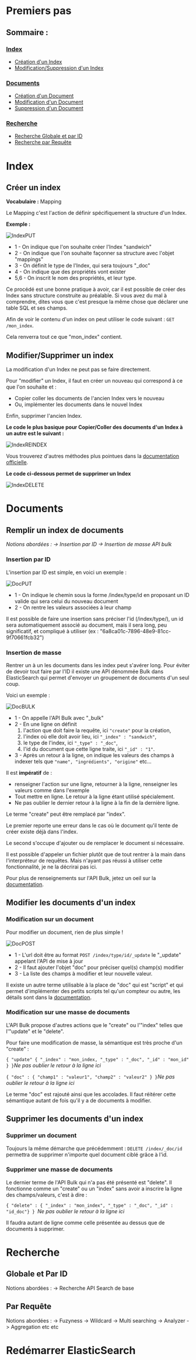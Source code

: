 # Premiers pas

## Sommaire :
### [Index](#user-content-index)
*  [Création d'un Index](#user-content-créer-un-index)
*  [Modification/Suppression d'un Index](#user-content-modifiersupprimer-un-index)

### [Documents](#user-content-documents)
*  [Création d'un Document](#user-content-remplir-un-index-de-documents)
*  [Modification d'un Document](#user-content-modifier-les-documents-dun-index)
*  [Suppression d'un Document](#user-content-supprimer-les-documents-dun-index)

### [Recherche](#user-content-recherche)
*  [Recherche Globale et par ID](#user-content-globale-et-par-id)
*  [Recherche par Requête](#user-content-par-requête)

# Index 

## Créer un index

**Vocabulaire :** Mapping

Le Mapping c'est l'action de définir spécifiquement la structure d'un Index.

**Exemple :** 

![IndexPUT](/uploads/328406612f6e110fe17a6559780e6c74/IndexPUT.png)

*  1 - On indique que l'on souhaite créer l'Index "sandwich" 
*  2 - On indique que l'on souhaite façonner sa structure avec l'objet "mappings"
*  3 - On définit le type de l'Index, qui sera toujours "_doc"
*  4 - On indique que des propriétés vont exister
*  5,6 - On inscrit le nom des propriétés, et leur type. 

Ce procédé est une bonne pratique à avoir, car il est possible de créer des Index sans structure construite au préalable. Si vous avez du mal à comprendre, dites vous que c'est presque la même chose que déclarer une table SQL et ses champs.

Afin de voir le contenu d'un index on peut utiliser le code suivant : `GET /mon_index`.

Cela renverra tout ce que "mon_index" contient.

## Modifier/Supprimer un index 

La modification d'un Index ne peut pas se faire directement.

Pour "modifier" un Index, il faut en créer un nouveau qui correspond à ce que l'on souhaite et :
*  Copier coller les documents de l'ancien Index vers le nouveau
*  Ou, implémenter les documents dans le nouvel Index

Enfin, supprimer l'ancien Index. 

**Le code le plus basique pour Copier/Coller des documents d'un Index à un autre est le suivant :**


![IndexREINDEX](/uploads/bb9952c216627fca5d275cb60823000f/IndexREINDEX.png)

Vous trouverez d'autres méthodes plus pointues dans la [documentation officielle](https://www.elastic.co/guide/en/elasticsearch/reference/current/docs-reindex.html).

**Le code ci-dessous permet de supprimer un Index**

![IndexDELETE](/uploads/74b82cae725c5dddaa29e36ed88d5f72/IndexDELETE.png)

# Documents

## Remplir un index de documents 

*Notions abordées : 
-> Insertion par ID
-> Insertion de masse API bulk*

### Insertion par ID

L'insertion par ID est simple, en voici un exemple : 

![DocPUT](/uploads/fbc66b921385e81979f288a1257d0026/DocPUT.png)

*  1 - On indique le chemin sous la forme /index/type/id en proposant un ID valide qui sera celui du nouveau document
*  2 - On rentre les valeurs associées à leur champ

Il est possible de faire une insertion sans préciser l'id (/index/type/), un id sera automatiquement associé au document, mais il sera long, peu significatif, et compliqué à utiliser (ex : "6a8ca01c-7896-48e9-81cc-9f70661fcb32")

### Insertion de masse

Rentrer un à un les documents dans les index peut s'avérer long. Pour éviter de devoir tout faire par l'ID il existe une API dénommée Bulk dans ElasticSearch qui permet d'envoyer un groupement de documents d'un seul coup. 

Voici un exemple :

![DocBULK](/uploads/76af3435d7fb0cb8f0f00e25dff695af/DocBULK.png)

*  1 - On appelle l'API Bulk avec "_bulk"
*  2 - En une ligne on définit 
   1.  l'action que doit faire la requête, ici `"create"` pour la création,
   2.  l'index où elle doit avoir lieu, ici `"_index" : "sandwich"`,
   3.  le type de l'index, ici `"_type" : "_doc"`,
   4.  l'id du document que cette ligne traite, ici `"_id" : "1"`.
*  3 - Après un retour à la ligne, on indique les valeurs des champs à indexer tels que `"name", "ingrédients", "origine"` etc...

Il est **impératif** de :

*  renseigner l'action sur une ligne, retourner à la ligne, renseigner les valeurs comme dans l'exemple
*  Tout mettre en ligne. Le retour à la ligne étant utilisé spécialement.
*  Ne pas oublier le dernier retour à la ligne à la fin de la dernière ligne.

Le terme "create" peut être remplacé par "index". 

Le premier reporte une erreur dans le cas où le document qu'il tente de créer existe déjà dans l'index.

Le second s'occupe d'ajouter ou de remplacer le document si nécessaire.
 

Il est possible d'appeler un fichier plutôt que de tout rentrer à la main dans l'interpréteur de requêtes. Mais n'ayant pas réussi à utiliser cette fonctionnalité, je ne la décrirai pas ici.

Pour plus de renseignements sur l'API Bulk, jetez un oeil sur la [documentation](https://www.elastic.co/guide/en/elasticsearch/reference/current/docs-bulk.html).

## Modifier les documents d'un index 

### Modification sur un document

Pour modifier un document, rien de plus simple ! 

![DocPOST](/uploads/7d91bdc56cd7b70ed9fd19936e3652f7/DocPOST.png)

*  1 - L'url doit être au format `POST /index/type/id/_update` le "_update" appelant l'API de mise à jour
*  2 - Il faut ajouter l'objet "doc" pour préciser quel(s) champ(s) modifier
*  3 - La liste des champs à modifier et leur nouvelle valeur.

Il existe un autre terme utilisable à la place de "doc" qui est "script" et qui permet d'implémenter des petits scripts tel qu'un compteur ou autre, les détails sont dans la [documentation](https://www.elastic.co/guide/en/elasticsearch/reference/current/docs-update.html).

### Modification sur une masse de documents

L'API Bulk propose d'autres actions que le "create" ou l'"index" telles que l'"update" et le "delete". 

Pour faire une modification de masse, la sémantique est très proche d'un "create" : 

`{ "update" { "_index" : "mon_index, "_type" : "_doc", "_id" : "mon_id" } }`*Ne pas oublier le retour à la ligne ici*

`{ "doc" : { "champ1" : "valeur1", "champ2" : "valeur2" } }`*Ne pas oublier le retour à la ligne ici*

Le terme "doc" est rajouté ainsi que les accolades.
Il faut réitérer cette sémantique autant de fois qu'il y a de documents à modifier.

## Supprimer les documents d'un index 

### Supprimer un document

Toujours la même démarche que précédemment : `DELETE /index/_doc/id` permettra de supprimer n'importe quel document ciblé grâce à l'id. 

### Supprimer une masse de documents

Le dernier terme de l'API Bulk qui n'a pas été présenté est "delete".
Il fonctionne comme un "create" ou un "index" sans avoir a inscrire la ligne des champs/valeurs, c'est à dire : 

`{ "delete" : { "_index" : "mon_index", "_type" : "_doc", "_id" : "id_doc"} } `*Ne pas oublier le retour à la ligne ici*

Il faudra autant de ligne comme celle présentée au dessus que de documents à supprimer.

# Recherche 

## Globale et Par ID

Notions abordées : 
-> Recherche API Search de base

## Par Requête

Notions abordées : 
-> Fuzyness
-> Wildcard
-> Multi searching
-> Analyzer
-> Aggregation
etc etc

# Redémarrer ElasticSearch